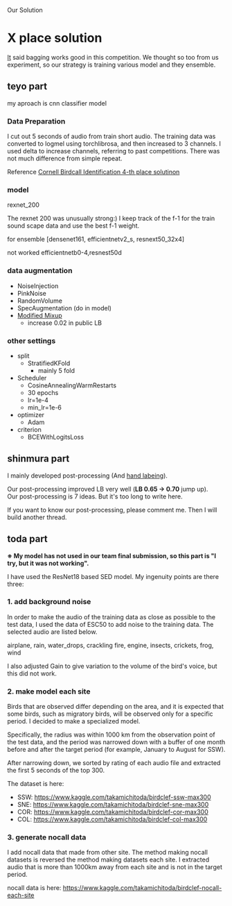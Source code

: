 Our Solution

# X place solution

[It](https://www.kaggle.com/c/birdclef-2021/discussion/233454) said bagging works good in this competition.
We thought so too from us experiment, so our strategy is training various model and they ensemble.

## teyo  part

my aproach is cnn classifier model

### Data Preparation

I cut out 5 seconds of audio from train short audio.
The training data was converted to logmel using torchlibrosa, and then increased to 3 channels.
I used delta to increase channels, referring to past competitions. There was not much difference from simple repeat.

Reference [Cornell Birdcall Identification 4-th place solutinon](https://www.kaggle.com/vladimirsydor/4-th-place-solution-inference-and-training-tips)

### model

rexnet_200

The rexnet 200 was unusually strong:)
I keep track of the f-1 for the train sound scape data and use the best f-1 weight.

for ensemble [densenet161, efficientnetv2_s, resnext50_32x4]

not worked efficientnetb0-4,resnest50d

### data augmentation

+ NoiseInjection
+ PinkNoise
+ RandomVolume
+ SpecAugmentation (do in model)
+ [Modified Mixup](https://www.kaggle.com/c/birdsong-recognition/discussion/183199)
  + increase 0.02 in public LB

### other settings

+ split
  + StratifiedKFold
    + mainly 5 fold
+ Scheduler
  + CosineAnnealingWarmRestarts
  + 30 epochs
  + lr=1e-4
  + min_lr=1e-6
+ optimizer
  + Adam
+ criterion
  + BCEWithLogitsLoss

## shinmura part
I mainly developed post-processing (And [hand labeing](https://www.kaggle.com/c/birdclef-2021/discussion/239911)).  

Our post-processing improved LB very well (**LB 0.65 -> 0.70** jump up).  
Our post-processing is 7 ideas. But it's too long to write here.

If you want to know our post-processing, please comment me.
Then I will build another thread.

## toda part

**※ My model has not used in our team final submission, so this part is "I try, but it was not working".**

I have used the ResNet18 based SED model.
My ingenuity points are there three:

### 1. add background noise 

In order to make the audio of the training data as close as possible to the test data, I used the data of ESC50 to add noise to the training data. The selected audio are listed below.

airplane, rain, water_drops, crackling fire, engine, insects, crickets, frog, wind

I also adjusted Gain to give variation to the volume of the bird's voice, but this did not work.

### 2. make model each site

Birds that are observed differ depending on the area, and it is expected that some birds, such as migratory birds, will be observed only for a specific period. I decided to make a specialized model.

Specifically, the radius was within 1000 km from the observation point of the test data, and the period was narrowed down with a buffer of one month before and after the target period (for example, January to August for SSW).

After narrowing down, we sorted by rating of each audio file and extracted the first 5 seconds of the top 300.

The dataset is here:
- SSW: https://www.kaggle.com/takamichitoda/birdclef-ssw-max300
- SNE: https://www.kaggle.com/takamichitoda/birdclef-sne-max300
- COR: https://www.kaggle.com/takamichitoda/birdclef-cor-max300
- COL: https://www.kaggle.com/takamichitoda/birdclef-col-max300

### 3. generate nocall data

I add nocall data that made from other site.
The method making nocall datasets is reversed the method making datasets each site.
I extracted audio that is more than 1000km away from each site and is not in the target period.

nocall data is here: https://www.kaggle.com/takamichitoda/birdclef-nocall-each-site
